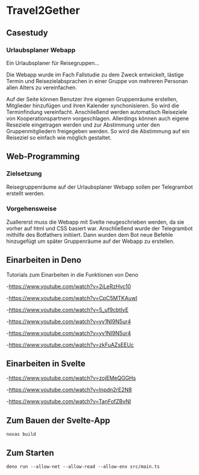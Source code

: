 # Travel2Gether

## Casestudy

### Urlaubsplaner Webapp
Ein Urlaubsplaner für Reisegruppen...

Die Webapp wurde im Fach Fallstudie zu dem Zweck entwickelt, lästige Termin und Reisezielabsprachen in einer Gruppe von mehreren Personan allen Alters zu vereinfachen. 

Auf der Seite können Benutzer ihre eigenen Gruppenräume erstellen, Mitglieder hinzufügen und ihren Kalender synchonisieren. So wird die Terminfindung vereinfacht. Anschließend werden automatisch Reiseziele von Kooperationspartnern vorgeschlagen. Allerdings können auch eigene Reseziele eingetragen werden und zur Abstimmung unter den Gruppenmitgliedern freigegeben werden. So wird die Abstimmung auf ein Reiseziel so einfach wie möglich gestaltet.

## Web-Programming

### Zielsetzung
Reisegruppenräume auf der Urlaubsplaner Webapp sollen per Telegrambot erstellt werden.

### Vorgehensweise
Zuallererst muss die Webapp mit Svelte neugeschrieben werden, da sie vorher auf html und CSS basiert war.
Anschließend wurde der Telegrambot mithilfe des Botfathers initiiert. Dann wurden dem Bot neue Befehle hinzugefügt um später Gruppenräume auf der Webapp zu erstellen.

## Einarbeiten in Deno
Tutorials zum Einarbeiten in die Funktionen von Deno

-https://www.youtube.com/watch?v=2iLeRzHvc10

-https://www.youtube.com/watch?v=CpC5MTKAuwI

-https://www.youtube.com/watch?v=5_uf9cbtIyE

-https://www.youtube.com/watch?v=yv1Nl9N5ur4

-https://www.youtube.com/watch?v=yv1Nl9N5ur4

-https://www.youtube.com/watch?v=zkFuAZsEEUc

## Einarbeiten in Svelte

-https://www.youtube.com/watch?v=zojEMeQGGHs

-https://www.youtube.com/watch?v=lnpdn2rE2N8

-https://www.youtube.com/watch?v=TanFofZBvNI

## Zum Bauen der Svelte-App
```
novas build
```

## Zum Starten
```
deno run --allow-net --allow-read --allow-env src/main.ts
```

